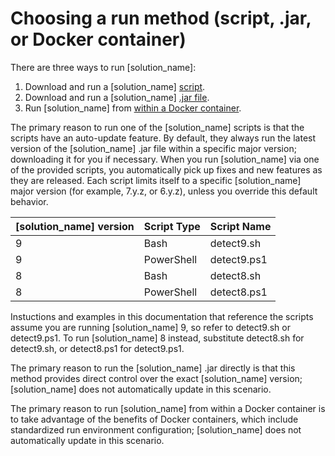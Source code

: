 # Choosing a run method (script, .jar, or Docker container)

There are three ways to run [solution_name]:

1. Download and run a [solution_name] [script](runningscript.md).
1. Download and run a [solution_name] [.jar file](runningjar.md).
1. Run [solution_name] from [within a Docker container](../runincontainer.md).

The primary reason to run one of the [solution_name] scripts is that the scripts have an auto-update feature.
By default, they always
run the latest version of the [solution_name] .jar file within a specific major version; downloading it for you if necessary.
When you run [solution_name] via one of the provided scripts, you automatically pick up fixes and new features as they are released.
Each script limits itself to a specific [solution_name] major version (for example, 7.y.z, or 6.y.z), unless you override
this default behavior.

| [solution_name] version | Script Type | Script Name |
|---| --- |-------------|
| 9 | Bash | detect9.sh  |
| 9 | PowerShell | detect9.ps1 |
| 8 | Bash | detect8.sh  |
| 8 | PowerShell | detect8.ps1 |

Instuctions and examples in this documentation that reference the scripts assume you are running
[solution_name] 9, so refer to detect9.sh or detect9.ps1. To run [solution_name] 8 instead,
substitute detect8.sh for detect9.sh, or detect8.ps1 for detect9.ps1.

The primary reason to run the [solution_name] .jar directly is that this method provides
direct control over the exact [solution_name] version;
[solution_name] does not automatically update in this scenario.

The primary reason to run [solution_name] from within a Docker container is to take advantage of the benefits of Docker containers, which include standardized run environment configuration;
[solution_name] does not automatically update in this scenario.

